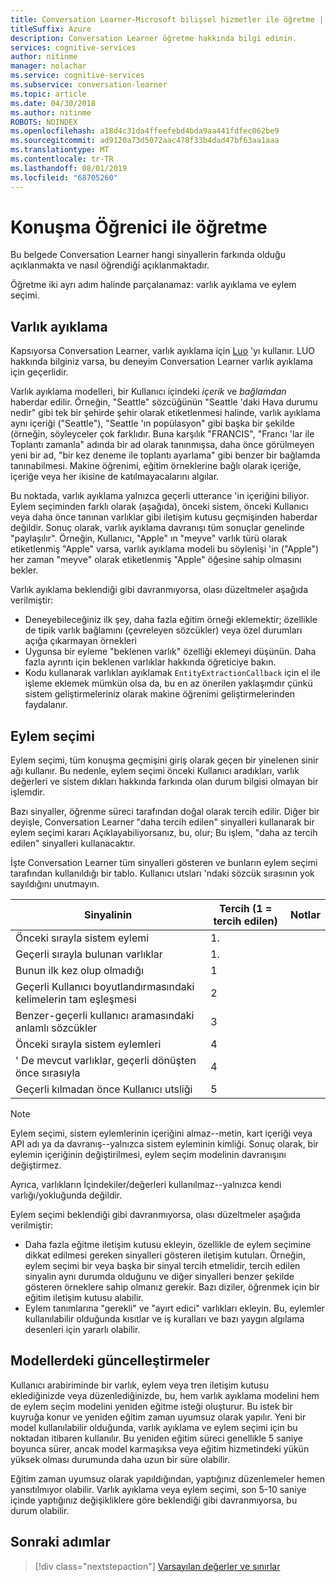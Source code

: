 ```yaml
---
title: Conversation Learner-Microsoft bilişsel hizmetler ile öğretme | Microsoft Docs
titleSuffix: Azure
description: Conversation Learner öğretme hakkında bilgi edinin.
services: cognitive-services
author: nitinme
manager: nolachar
ms.service: cognitive-services
ms.subservice: conversation-learner
ms.topic: article
ms.date: 04/30/2018
ms.author: nitinme
ROBOTS: NOINDEX
ms.openlocfilehash: a18d4c31da4ffeefebd4bda9aa441fdfec062be9
ms.sourcegitcommit: ad9120a73d5072aac478f33b4dad47bf63aa1aaa
ms.translationtype: MT
ms.contentlocale: tr-TR
ms.lasthandoff: 08/01/2019
ms.locfileid: "68705260"
---
```

# <a name="how-to-teach-with-conversation-learner"></a>Konuşma Öğrenici ile öğretme 

Bu belgede Conversation Learner hangi sinyallerin farkında olduğu açıklanmakta ve nasıl öğrendiği açıklanmaktadır.  

Öğretme iki ayrı adım halinde parçalanamaz: varlık ayıklama ve eylem seçimi.

## <a name="entity-extraction"></a>Varlık ayıklama

Kapsıyorsa Conversation Learner, varlık ayıklama için [Luo](https://www.luis.ai) 'yı kullanır.  LUO hakkında bilginiz varsa, bu deneyim Conversation Learner varlık ayıklama için geçerlidir.

Varlık ayıklama modelleri, bir Kullanıcı içindeki *içerik* ve *bağlamdan* haberdar edilir.  Örneğin, "Seattle" sözcüğünün "Seattle 'daki Hava durumu nedir" gibi tek bir şehirde şehir olarak etiketlenmesi halinde, varlık ayıklama aynı içeriği ("Seattle"), "Seattle 'ın popülasyon" gibi başka bir şekilde (örneğin, söyleyceler çok farklıdır.  Buna karşılık "FRANCIS", "Francı 'lar ile Toplantı zamanla" adında bir ad olarak tanınmışsa, daha önce görülmeyen yeni bir ad, "bir kez deneme ile toplantı ayarlama" gibi benzer bir bağlamda tanınabilmesi.  Makine öğrenimi, eğitim örneklerine bağlı olarak içeriğe, içeriğe veya her ikisine de katılmayacalarını algılar.

Bu noktada, varlık ayıklama yalnızca geçerli utterance 'in içeriğini biliyor.  Eylem seçiminden farklı olarak (aşağıda), önceki sistem, önceki Kullanıcı veya daha önce tanınan varlıklar gibi iletişim kutusu geçmişinden haberdar değildir.  Sonuç olarak, varlık ayıklama davranışı tüm sonuçlar genelinde "paylaşılır".  Örneğin, Kullanıcı, "Apple" ın "meyve" varlık türü olarak etiketlenmiş "Apple" varsa, varlık ayıklama modeli bu söylenişi 'in ("Apple") her zaman "meyve" olarak etiketlenmiş "Apple" öğesine sahip olmasını bekler.

Varlık ayıklama beklendiği gibi davranmıyorsa, olası düzeltmeler aşağıda verilmiştir:

- Deneyebileceğiniz ilk şey, daha fazla eğitim örneği eklemektir; özellikle de tipik varlık bağlamını (çevreleyen sözcükler) veya özel durumları açığa çıkarmayan örnekleri
- Uygunsa bir eyleme "beklenen varlık" özelliği eklemeyi düşünün.  Daha fazla ayrıntı için beklenen varlıklar hakkında öğreticiye bakın.
- Kodu kullanarak varlıkları ayıklamak `EntityExtractionCallback` için el ile işleme eklemek mümkün olsa da, bu en az önerilen yaklaşımdır çünkü sistem geliştirmeleriniz olarak makine öğrenimi geliştirmelerinden faydalanır.

## <a name="action-selection"></a>Eylem seçimi

Eylem seçimi, tüm konuşma geçmişini giriş olarak geçen bir yinelenen sinir ağı kullanır.  Bu nedenle, eylem seçimi önceki Kullanıcı aradıkları, varlık değerleri ve sistem dıkları hakkında farkında olan durum bilgisi olmayan bir işlemdir.  

Bazı sinyaller, öğrenme süreci tarafından doğal olarak tercih edilir.  Diğer bir deyişle, Conversation Learner "daha tercih edilen" sinyalleri kullanarak bir eylem seçimi kararı Açıklayabiliyorsanız, bu, olur; Bu işlem, "daha az tercih edilen" sinyalleri kullanacaktır.

İşte Conversation Learner tüm sinyalleri gösteren ve bunların eylem seçimi tarafından kullanıldığı bir tablo.  Kullanıcı utsları 'ndaki sözcük sırasının yok sayıldığını unutmayın.

Sinyalinin | Tercih (1 = tercih edilen) | Notlar
--- | --- | --- 
Önceki sırayla sistem eylemi | 1\. | 
Geçerli sırayla bulunan varlıklar | 1\. | 
Bunun ilk kez olup olmadığı | 1 |
Geçerli Kullanıcı boyutlandırmasındaki kelimelerin tam eşleşmesi | 2 | 
Benzer-geçerli kullanıcı aramasındaki anlamlı sözcükler | 3 | 
Önceki sırayla sistem eylemleri | 4 |
' De mevcut varlıklar, geçerli dönüşten önce sırasıyla | 4 | 
Geçerli kılmadan önce Kullanıcı utsliği | 5 | 

> [!NOTE]
> Eylem seçimi, sistem eylemlerinin içeriğini almaz--metin, kart içeriği veya API adı ya da davranış--yalnızca sistem eyleminin kimliği.  Sonuç olarak, bir eylemin içeriğinin değiştirilmesi, eylem seçim modelinin davranışını değiştirmez.
>
> Ayrıca, varlıkların İçindekiler/değerleri kullanılmaz--yalnızca kendi varlığı/yokluğunda değildir.

Eylem seçimi beklendiği gibi davranmıyorsa, olası düzeltmeler aşağıda verilmiştir:

- Daha fazla eğitme iletişim kutusu ekleyin, özellikle de eylem seçimine dikkat edilmesi gereken sinyalleri gösteren iletişim kutuları.  Örneğin, eylem seçimi bir veya başka bir sinyal tercih etmelidir, tercih edilen sinyalin aynı durumda olduğunu ve diğer sinyalleri benzer şekilde gösteren örneklere sahip olmanız gerekir.  Bazı diziler, öğrenmek için bir eğitim iletişim kutusu alabilir.
- Eylem tanımlarına "gerekli" ve "ayırt edici" varlıkları ekleyin.  Bu, eylemler kullanılabilir olduğunda kısıtlar ve iş kuralları ve bazı yaygın algılama desenleri için yararlı olabilir. 

## <a name="updates-to-models"></a>Modellerdeki güncelleştirmeler

Kullanıcı arabiriminde bir varlık, eylem veya tren iletişim kutusu eklediğinizde veya düzenlediğinizde, bu, hem varlık ayıklama modelini hem de eylem seçim modelini yeniden eğitme isteği oluşturur.  Bu istek bir kuyruğa konur ve yeniden eğitim zaman uyumsuz olarak yapılır.  Yeni bir model kullanılabilir olduğunda, varlık ayıklama ve eylem seçimi için bu noktadan itibaren kullanılır.  Bu yeniden eğitim süreci genellikle 5 saniye boyunca sürer, ancak model karmaşıksa veya eğitim hizmetindeki yükün yüksek olması durumunda daha uzun bir süre olabilir.

Eğitim zaman uyumsuz olarak yapıldığından, yaptığınız düzenlemeler hemen yansıtılmıyor olabilir.  Varlık ayıklama veya eylem seçimi, son 5-10 saniye içinde yaptığınız değişikliklere göre beklendiği gibi davranmıyorsa, bu durum olabilir.

## <a name="next-steps"></a>Sonraki adımlar

> [!div class="nextstepaction"]
> [Varsayılan değerler ve sınırlar](./cl-values-and-boundaries.md)
